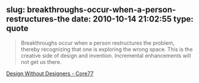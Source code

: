 slug: breakthroughs-occur-when-a-person-restructures-the
date: 2010-10-14 21:02:55
type: quote
---

> Breakthroughs occur when a person restructures the problem, thereby recognizing that one is exploring the wrong space. This is the creative side of design and invention. Incremental enhancements will not get us there.

[Design Without Designers - Core77](http://www.core77.com/blog/columns/design_without_designers_17587.asp)

